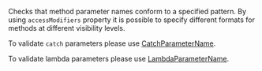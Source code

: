 Checks that method parameter names conform to a specified pattern. By
using `accessModifiers` property it is possible to specify different
formats for methods at different visibility levels.

To validate `catch` parameters please use
[CatchParameterName](https://checkstyle.org/config_naming.html#CatchParameterName).

To validate lambda parameters please use
[LambdaParameterName](https://checkstyle.org/config_naming.html#LambdaParameterName).
